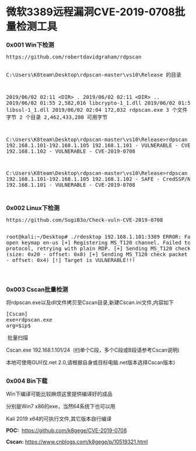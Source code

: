 # 微软3389远程漏洞CVE-2019-0708批量检测工具
<p><span style="font-size: 16px;"><strong>0x001 Win下检测</strong></span></p>
<div class="cnblogs_Highlighter">
<pre class="brush:csharp;gutter:true;">https://github.com/robertdavidgraham/rdpscan

C:\Users\K8team\Desktop\rdpscan-master\vs10\Release 的目录

2019/06/02  02:11    &lt;DIR&gt;          .
2019/06/02  02:11    &lt;DIR&gt;          ..
2019/06/02  01:55         2,582,016 libcrypto-1_1.dll
2019/06/02  01:57           619,520 libssl-1_1.dll
2019/06/02  02:04           172,032 rdpscan.exe
               3 个文件      3,373,568 字节
               2 个目录  2,462,433,280 可用字节

C:\Users\K8team\Desktop\rdpscan-master\vs10\Release&gt;rdpscan 192.168.1.101-192.168.1.105
192.168.1.101 - VULNERABLE - CVE-2019-0708
192.168.1.102 - VULNERABLE - CVE-2019-0708

C:\Users\K8team\Desktop\rdpscan-master\vs10\Release&gt;rdpscan 192.168.1.101-192.168.1.105
192.168.1.102 - SAFE - CredSSP/NLA required
192.168.1.101 - VULNERABLE - CVE-2019-0708
</pre>
</div>
<p><img src="https://img2018.cnblogs.com/blog/1463611/201906/1463611-20190602110827397-225063907.png" alt="" /></p>
<p><span style="font-size: 16px;"><strong>0x002 Linux下检测</strong></span></p>
<div class="cnblogs_Highlighter">
<pre class="brush:csharp;gutter:true;">https://github.com/SugiB3o/Check-vuln-CVE-2019-0708

root@kali:~/Desktop# ./rdesktop 192.168.1.101:3389
ERROR: Failed to open keymap en-us
[+] Registering MS_T120 channel.
Failed to negotiate protocol, retrying with plain RDP.
[+] Sending MS_T120 check packet (size: 0x20 - offset: 0x8)
[+] Sending MS_T120 check packet (size: 0x10 - offset: 0x4)
[!] Target is VULNERABLE!!!
</pre>
</div>
<p>&nbsp;<img src="https://img2018.cnblogs.com/blog/1463611/201906/1463611-20190602111102444-194225778.png" alt="" /></p>
<p><span style="font-size: 16px;"><strong>0x003 Cscan批量检测</strong></span></p>
<p>将rdpscan.exe以及dll文件拷贝至Cscan目录,新建Cscan.ini文件,内容如下</p>
<div class="cnblogs_Highlighter">
<pre class="brush:csharp;gutter:true;">[Cscan]
exe=rdpscan.exe
arg=$ip$
</pre>
</div>
<p>&nbsp;批量扫描</p>
<p>Cscan.exe 192.168.1.101/24&nbsp; (扫单个C段，多个C段或B段请参考Cscan说明)</p>
<p>本地可使用GUI(仅.net 2.0,请根据自身或目标电脑.net版本选择Cscan版本)</p>
<p><span style="font-size: 16px;"><strong><img src="https://img2018.cnblogs.com/blog/1463611/201906/1463611-20190602112902679-751026098.jpg" alt="" /></strong></span></p>
<p><span style="font-size: 16px;"><strong>0x004 Bin下载</strong> </span></p>
<p>Win下编译可能比较麻烦这里提供编译好的成品</p>
<p>分别是Win7 x86的exe，当然64系统下也可以用</p>
<p>Kali 2019 x64的可执行文件,其它版本自行编译</p>
<p><strong>POC:</strong>&nbsp; <a href="https://github.com/k8gege/CVE-2019-0708" target="_blank">https://github.com/k8gege/CVE-2019-0708</a></p>
<p><strong>Cscan:</strong> <a href="https://www.cnblogs.com/k8gege/p/10519321.html" target="_blank">https://www.cnblogs.com/k8gege/p/10519321.html</a></p>
